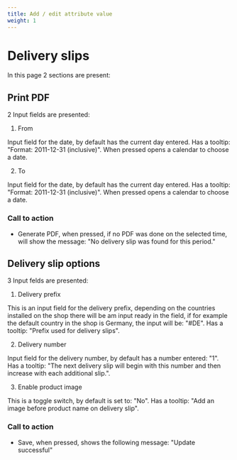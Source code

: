 ```yaml
---
title: Add / edit attribute value
weight: 1
---
```


# Delivery slips

In this page 2 sections are present:

## Print PDF

2 Input fields are presented:

1) From

Input field for the date, by default has the current day entered. Has a tooltip: "Format: 2011-12-31 (inclusive)". When pressed opens a calendar to choose a date.

2) To

Input field for the date, by default has the current day entered. Has a tooltip: "Format: 2011-12-31 (inclusive)". When pressed opens a calendar to choose a date.

### Call to action

 - Generate PDF, when pressed, if no PDF was done on the selected time, will show the message: "No delivery slip was found for this period."

## Delivery slip options

3 Input felds are presented:

1) Delivery prefix

This is an input field for the delivery prefix, depending on the countries installed on the shop there will be am input ready in the field, if for example the default country in the shop is Germany, the input will be: "#DE". Has a tooltip: "Prefix used for delivery slips".

2) Delivery number

Input field for the delivery number, by default has a number entered: "1". Has a tooltip: "The next delivery slip will begin with this number and then increase with each additional slip.".

3) Enable product image

This is a toggle switch, by default is set to: "No". Has a tooltip: "Add an image before product name on delivery slip".

### Call to action

 - Save, when pressed, shows the following message: "Update successful"
